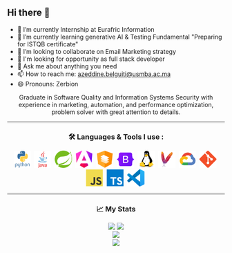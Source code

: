 ## Hi there 👋

<!--
**azdefsdf/azdefsdf** is a ✨ _special_ ✨ repository because its `README.md` (this file) appears on your GitHub profile.

Here are some ideas to get you started:
-->

- 🔭 I’m currently Internship at Eurafric Information 
- 🌱 I’m currently learning generative AI & Testing Fundamental "Preparing for ISTQB certificate"
- 👯 I’m looking to collaborate on Email Marketing strategy
- 🤔 I'm looking for opportunity as full stack developer
- 💬 Ask me about anything you need
- 📫 How to reach me: azeddine.belguiti@usmba.ac.ma
- 😄 Pronouns: Zerbion

<p align="center">Graduate in Software Quality and Information Systems Security with experience in marketing, automation, and performance optimization, problem solver with great attention to details.</p> 

---

### <p align="center"> :hammer_and_wrench: Languages & Tools I use : </p>
  <div align="center">
  <img src="https://github.com/devicons/devicon/blob/master/icons/python/python-original-wordmark.svg" title="python" alt="python" width="40" height="40"/>&nbsp;
    <img src="https://github.com/devicons/devicon/blob/master/icons/java/java-original-wordmark.svg" title="Java" alt="Java" width="40" height="40"/>&nbsp;
    <img src="https://github.com/devicons/devicon/blob/master/icons/spring/spring-original.svg" title="Spring" alt="Spring" width="40" height="40"/>&nbsp;
    <img src="https://github.com/devicons/devicon/blob/master/icons/angular/angular-original.svg" title="angular" alt="angular" width="40" height="40"/>&nbsp;
    <img src="https://github.com/devicons/devicon/blob/master/icons/angularmaterial/angularmaterial-original.svg" title="angularmateria" alt="angularmateria" width="40" height="40"/>&nbsp;
    <img src="https://github.com/devicons/devicon/blob/master/icons/bootstrap/bootstrap-original.svg" title="bootstrap" alt="bootstrap" width="40" height="40"/>&nbsp;
    <img src="https://github.com/devicons/devicon/blob/master/icons/linux/linux-original.svg" title="linux" alt="linux" width="40" height="40"/>&nbsp;
    <img src="https://github.com/devicons/devicon/blob/master/icons/maven/maven-original.svg" title="maven" alt="maven" width="40" height="40"/>&nbsp;
    <img src="https://github.com/devicons/devicon/blob/master/icons/googlecloud/googlecloud-original.svg" title="GCP" alt="GCP" width="40" height="40"/>&nbsp;
    <img src="https://github.com/devicons/devicon/blob/master/icons/git/git-original.svg" title="git" alt="git" width="40" height="40"/>&nbsp;
    <img src="https://github.com/devicons/devicon/blob/master/icons/javascript/javascript-original.svg" title="javascript" alt="javascript" width="40" height="40"/>&nbsp;
    <img src="https://github.com/devicons/devicon/blob/master/icons/typescript/typescript-original.svg" title="typescript" alt="typescript" width="40" height="40"/>&nbsp;
    <img src="https://github.com/devicons/devicon/blob/master/icons/vscode/vscode-original.svg" title="vscode" alt="vscode" width="40" height="40"/>&nbsp;
  </div>

  
---

### <p align="center"> &#x1f4c8; My Stats </p>
<div align="center">
  <img height="201" src="https://github-readme-stats-git-masterrstaa-rickstaa.vercel.app/api/top-langs/?username=azdefsdf&title_color=ffffff&text_color=c9cacc&icon_color=2bbc8a&bg_color=1d1f21&langs_count=8&layout=compact&hide=kotlin,html,tex,css,hack,HCL,Objective-C"/>
  <img Height="201" src="https://github-readme-stats-git-masterrstaa-rickstaa.vercel.app/api/?username=azdefsdf&show_icons=true&line_height=30&title_color=ffffff&text_color=c9cacc&icon_color=2bbc8a&bg_color=1d1f21"/>

</div>

  <div align="center">
    <img width="560" style="object-fit: stretch;" src="https://streak-stats.demolab.com?user=azdefsdf&theme=dracula&date_format=M%20j%5B%2C%20Y%5D&mode=weekly"/>
  </div>
  <div align="center">
    <img width="800" src="https://github-profile-summary-cards.vercel.app/api/cards/profile-details?username=azdefsdf&theme=dracula">
  </div>

